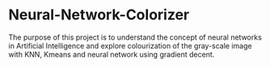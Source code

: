 # Neural-Network-Colorizer
The purpose of this project is to understand the concept of neural networks
in Artificial Intelligence and explore colourization of the gray-scale image with
KNN, Kmeans and neural network using gradient decent.
